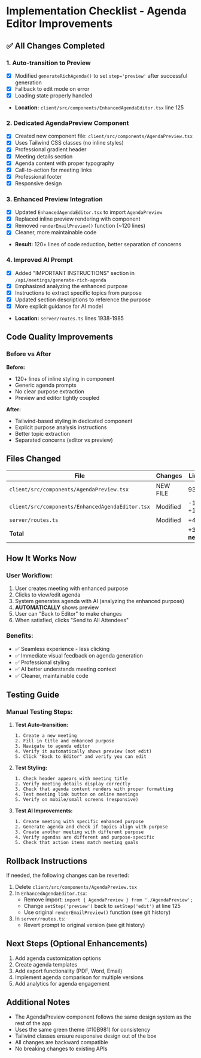 # Implementation Checklist - Agenda Editor Improvements

## ✅ All Changes Completed

### 1. Auto-transition to Preview
- [x] Modified `generateRichAgenda()` to set `step='preview'` after successful generation
- [x] Fallback to edit mode on error
- [x] Loading state properly handled
- **Location:** `client/src/components/EnhancedAgendaEditor.tsx` line 125

### 2. Dedicated AgendaPreview Component
- [x] Created new component file: `client/src/components/AgendaPreview.tsx`
- [x] Uses Tailwind CSS classes (no inline styles)
- [x] Professional gradient header
- [x] Meeting details section
- [x] Agenda content with proper typography
- [x] Call-to-action for meeting links
- [x] Professional footer
- [x] Responsive design

### 3. Enhanced Preview Integration
- [x] Updated `EnhancedAgendaEditor.tsx` to import `AgendaPreview`
- [x] Replaced inline preview rendering with component
- [x] Removed `renderEmailPreview()` function (~120 lines)
- [x] Cleaner, more maintainable code
- **Result:** 120+ lines of code reduction, better separation of concerns

### 4. Improved AI Prompt
- [x] Added "IMPORTANT INSTRUCTIONS" section in `/api/meetings/generate-rich-agenda`
- [x] Emphasized analyzing the enhanced purpose
- [x] Instructions to extract specific topics from purpose
- [x] Updated section descriptions to reference the purpose
- [x] More explicit guidance for AI model
- **Location:** `server/routes.ts` lines 1938-1985

## Code Quality Improvements

### Before vs After

**Before:**
- 120+ lines of inline styling in component
- Generic agenda prompts
- No clear purpose extraction
- Preview and editor tightly coupled

**After:**
- Tailwind-based styling in dedicated component
- Explicit purpose analysis instructions
- Better topic extraction
- Separated concerns (editor vs preview)

## Files Changed

| File | Changes | Lines |
|------|---------|-------|
| `client/src/components/AgendaPreview.tsx` | NEW FILE | 93 |
| `client/src/components/EnhancedAgendaEditor.tsx` | Modified | -120, +10 |
| `server/routes.ts` | Modified | +47 |
| **Total** | | **+30 net** |

## How It Works Now

### User Workflow:
1. User creates meeting with enhanced purpose
2. Clicks to view/edit agenda
3. System generates agenda with AI (analyzing the enhanced purpose)
4. **AUTOMATICALLY** shows preview
5. User can "Back to Editor" to make changes
6. When satisfied, clicks "Send to All Attendees"

### Benefits:
- ✅ Seamless experience - less clicking
- ✅ Immediate visual feedback on agenda generation
- ✅ Professional styling
- ✅ AI better understands meeting context
- ✅ Cleaner, maintainable code

## Testing Guide

### Manual Testing Steps:

1. **Test Auto-transition:**
   ```
   1. Create a new meeting
   2. Fill in title and enhanced purpose
   3. Navigate to agenda editor
   4. Verify it automatically shows preview (not edit)
   5. Click "Back to Editor" and verify you can edit
   ```

2. **Test Styling:**
   ```
   1. Check header appears with meeting title
   2. Verify meeting details display correctly
   3. Check that agenda content renders with proper formatting
   4. Test meeting link button on online meetings
   5. Verify on mobile/small screens (responsive)
   ```

3. **Test AI Improvements:**
   ```
   1. Create meeting with specific enhanced purpose
   2. Generate agenda and check if topics align with purpose
   3. Create another meeting with different purpose
   4. Verify agendas are different and purpose-specific
   5. Check that action items match meeting goals
   ```

## Rollback Instructions

If needed, the following changes can be reverted:

1. Delete `client/src/components/AgendaPreview.tsx`
2. In `EnhancedAgendaEditor.tsx`:
   - Remove import: `import { AgendaPreview } from './AgendaPreview';`
   - Change `setStep('preview')` back to `setStep('edit')` at line 125
   - Use original `renderEmailPreview()` function (see git history)
3. In `server/routes.ts`:
   - Revert prompt to original version (see git history)

## Next Steps (Optional Enhancements)

1. Add agenda customization options
2. Create agenda templates
3. Add export functionality (PDF, Word, Email)
4. Implement agenda comparison for multiple versions
5. Add analytics for agenda engagement

## Additional Notes

- The AgendaPreview component follows the same design system as the rest of the app
- Uses the same green theme (#10B981) for consistency
- Tailwind classes ensure responsive design out of the box
- All changes are backward compatible
- No breaking changes to existing APIs